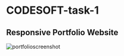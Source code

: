# CODESOFT-task-1
## Responsive Portfolio Website
![portfolioscreenshot](https://github.com/raja-nayak-123/CODESOFT-task-1/assets/157052737/4d0c6ce7-7f79-424d-a41b-f6eda7e8278e)
